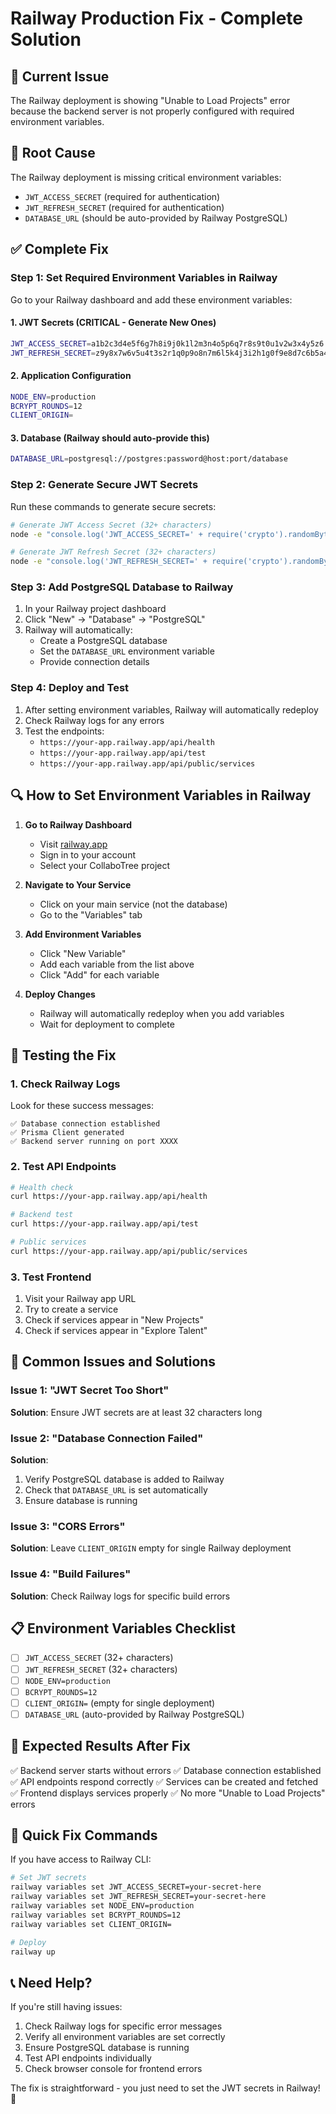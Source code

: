 # Railway Production Fix - Complete Solution

## 🚨 Current Issue
The Railway deployment is showing "Unable to Load Projects" error because the backend server is not properly configured with required environment variables.

## 🔧 Root Cause
The Railway deployment is missing critical environment variables:
- `JWT_ACCESS_SECRET` (required for authentication)
- `JWT_REFRESH_SECRET` (required for authentication)
- `DATABASE_URL` (should be auto-provided by Railway PostgreSQL)

## ✅ Complete Fix

### Step 1: Set Required Environment Variables in Railway

Go to your Railway dashboard and add these environment variables:

#### 1. JWT Secrets (CRITICAL - Generate New Ones)
```bash
JWT_ACCESS_SECRET=a1b2c3d4e5f6g7h8i9j0k1l2m3n4o5p6q7r8s9t0u1v2w3x4y5z6
JWT_REFRESH_SECRET=z9y8x7w6v5u4t3s2r1q0p9o8n7m6l5k4j3i2h1g0f9e8d7c6b5a4
```

#### 2. Application Configuration
```bash
NODE_ENV=production
BCRYPT_ROUNDS=12
CLIENT_ORIGIN=
```

#### 3. Database (Railway should auto-provide this)
```bash
DATABASE_URL=postgresql://postgres:password@host:port/database
```

### Step 2: Generate Secure JWT Secrets

Run these commands to generate secure secrets:

```bash
# Generate JWT Access Secret (32+ characters)
node -e "console.log('JWT_ACCESS_SECRET=' + require('crypto').randomBytes(32).toString('hex'))"

# Generate JWT Refresh Secret (32+ characters)
node -e "console.log('JWT_REFRESH_SECRET=' + require('crypto').randomBytes(32).toString('hex'))"
```

### Step 3: Add PostgreSQL Database to Railway

1. In your Railway project dashboard
2. Click "New" → "Database" → "PostgreSQL"
3. Railway will automatically:
   - Create a PostgreSQL database
   - Set the `DATABASE_URL` environment variable
   - Provide connection details

### Step 4: Deploy and Test

1. After setting environment variables, Railway will automatically redeploy
2. Check Railway logs for any errors
3. Test the endpoints:
   - `https://your-app.railway.app/api/health`
   - `https://your-app.railway.app/api/test`
   - `https://your-app.railway.app/api/public/services`

## 🔍 How to Set Environment Variables in Railway

1. **Go to Railway Dashboard**
   - Visit [railway.app](https://railway.app)
   - Sign in to your account
   - Select your CollaboTree project

2. **Navigate to Your Service**
   - Click on your main service (not the database)
   - Go to the "Variables" tab

3. **Add Environment Variables**
   - Click "New Variable"
   - Add each variable from the list above
   - Click "Add" for each variable

4. **Deploy Changes**
   - Railway will automatically redeploy when you add variables
   - Wait for deployment to complete

## 🧪 Testing the Fix

### 1. Check Railway Logs
Look for these success messages:
```
✅ Database connection established
✅ Prisma Client generated
✅ Backend server running on port XXXX
```

### 2. Test API Endpoints
```bash
# Health check
curl https://your-app.railway.app/api/health

# Backend test
curl https://your-app.railway.app/api/test

# Public services
curl https://your-app.railway.app/api/public/services
```

### 3. Test Frontend
1. Visit your Railway app URL
2. Try to create a service
3. Check if services appear in "New Projects"
4. Check if services appear in "Explore Talent"

## 🚨 Common Issues and Solutions

### Issue 1: "JWT Secret Too Short"
**Solution**: Ensure JWT secrets are at least 32 characters long

### Issue 2: "Database Connection Failed"
**Solution**: 
1. Verify PostgreSQL database is added to Railway
2. Check that `DATABASE_URL` is set automatically
3. Ensure database is running

### Issue 3: "CORS Errors"
**Solution**: Leave `CLIENT_ORIGIN` empty for single Railway deployment

### Issue 4: "Build Failures"
**Solution**: Check Railway logs for specific build errors

## 📋 Environment Variables Checklist

- [ ] `JWT_ACCESS_SECRET` (32+ characters)
- [ ] `JWT_REFRESH_SECRET` (32+ characters)
- [ ] `NODE_ENV=production`
- [ ] `BCRYPT_ROUNDS=12`
- [ ] `CLIENT_ORIGIN=` (empty for single deployment)
- [ ] `DATABASE_URL` (auto-provided by Railway PostgreSQL)

## 🎯 Expected Results After Fix

✅ Backend server starts without errors
✅ Database connection established
✅ API endpoints respond correctly
✅ Services can be created and fetched
✅ Frontend displays services properly
✅ No more "Unable to Load Projects" errors

## 🚀 Quick Fix Commands

If you have access to Railway CLI:

```bash
# Set JWT secrets
railway variables set JWT_ACCESS_SECRET=your-secret-here
railway variables set JWT_REFRESH_SECRET=your-secret-here
railway variables set NODE_ENV=production
railway variables set BCRYPT_ROUNDS=12
railway variables set CLIENT_ORIGIN=

# Deploy
railway up
```

## 📞 Need Help?

If you're still having issues:

1. Check Railway logs for specific error messages
2. Verify all environment variables are set correctly
3. Ensure PostgreSQL database is running
4. Test API endpoints individually
5. Check browser console for frontend errors

The fix is straightforward - you just need to set the JWT secrets in Railway! 🎉
